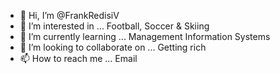- 👋 Hi, I’m @FrankRedisiV
- 👀 I’m interested in ... Football, Soccer & Skiing
- 🌱 I’m currently learning ... Management Information Systems
- 💞️ I’m looking to collaborate on ... Getting rich
- 📫 How to reach me ... Email

<!---
FrankRedisiV/FrankRedisiV is a ✨ special ✨ repository because its `README.md` (this file) appears on your GitHub profile.
You can click the Preview link to take a look at your changes.
--->
